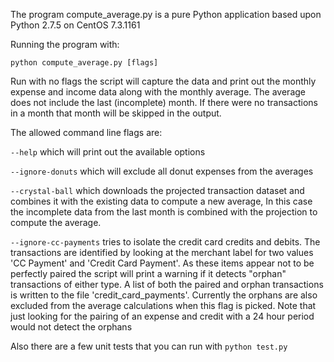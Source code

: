 
The program compute_average.py is a pure Python application based upon 
Python 2.7.5 on CentOS 7.3.1161

Running the program with:

`python compute_average.py [flags]`


Run with no flags the script will capture the data and print out the monthly
expense and income data along with the monthly average. The average does
not include the last (incomplete) month. If there were no transactions in a
month that month will be skipped in the output.


The allowed command line flags are:

`--help` which will print out the available options

`--ignore-donuts` which will exclude all donut expenses from the averages

`--crystal-ball` which downloads the projected transaction dataset and
       combines it with the existing data to compute a new average, In this
       case the incomplete data from the last month is combined with the
       projection to compute the average.

`--ignore-cc-payments` tries to isolate the credit card credits and debits.
       The transactions are identified by looking at the merchant label for two
       values 'CC Payment' and 'Credit Card Payment'. As these items appear not
       to be perfectly paired the script will print a warning if it detects 
       "orphan" transactions of either type. A list of both the paired and
       orphan transactions is written to the file 'credit_card_payments'.
       Currently the orphans are also excluded from the average calculations
       when this flag is picked. Note that just looking for the pairing of an
       expense and credit with a 24 hour period would not detect the orphans


Also there are a few unit tests that you can run with `python test.py`

